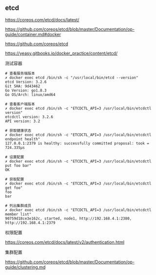 ## etcd

https://coreos.com/etcd/docs/latest/

https://github.com/coreos/etcd/blob/master/Documentation/op-guide/container.md#docker

https://github.com/coreos/etcd

https://yeasy.gitbooks.io/docker_practice/content/etcd/

测试容器
```
# 查看服务端版本
✗ docker exec etcd /bin/sh -c "/usr/local/bin/etcd --version"
etcd Version: 3.2.6
Git SHA: 9d43462
Go Version: go1.8.3
Go OS/Arch: linux/amd64

# 查看客户端版本
✗ docker exec etcd /bin/sh -c "ETCDCTL_API=3 /usr/local/bin/etcdctl version"
etcdctl version: 3.2.6
API version: 3.2

# 获取健康状态
✗ docker exec etcd /bin/sh -c "ETCDCTL_API=3 /usr/local/bin/etcdctl endpoint health"
127.0.0.1:2379 is healthy: successfully committed proposal: took = 724.335µs

# 设置配置
✗ docker exec etcd /bin/sh -c "ETCDCTL_API=3 /usr/local/bin/etcdctl put foo bar"
OK

# 获取配置
✗ docker exec etcd /bin/sh -c "ETCDCTL_API=3 /usr/local/bin/etcdctl get foo"
foo
bar

# 列出集群成员
✗ docker exec etcd /bin/sh -c "ETCDCTL_API=3 /usr/local/bin/etcdctl member list"
90759d18ce3e162c, started, node1, http://192.168.4.1:2380, http://192.168.4.1:2379
```

权限配置

https://coreos.com/etcd/docs/latest/v2/authentication.html


集群配置

https://github.com/coreos/etcd/blob/master/Documentation/op-guide/clustering.md
